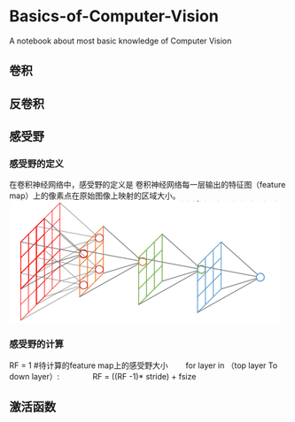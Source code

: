 # Basics-of-Computer-Vision
A notebook about most basic knowledge of Computer Vision

## 卷积

## 反卷积

## 感受野
### 感受野的定义
在卷积神经网络中，感受野的定义是 卷积神经网络每一层输出的特征图（feature map）上的像素点在原始图像上映射的区域大小。
![](images/2019-12-15-17-53-26.png)
### 感受野的计算

 RF = 1 #待计算的feature map上的感受野大小
　　for layer in （top layer To down layer）:
　　　　RF = ((RF -1)* stride) + fsize

## 激活函数


## 

##